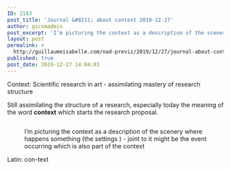 ```yaml
---
ID: 2183
post_title: 'Journal &#8211; about context 2019-12-27'
author: gicomadmin
post_excerpt: 'I’m picturing the context as a description of the scenery where happens something (the settings ) - joint to it might be the event occurring which is also part of the context '
layout: post
permalink: >
  http://guillaumeisabelle.com/nad-previz/2019/12/27/journal-about-context-2019-12-27/
published: true
post_date: 2019-12-27 14:04:03
---
```

<!-- wp:paragraph -->

Context: Scientific research in art - assimilating mastery of research structure 

<!-- /wp:paragraph -->

<!-- wp:paragraph -->

Still assimilating the structure of a research, especially today the meaning of the word **context** which starts the research proposal.

<!-- /wp:paragraph -->

<!-- wp:image {"id":2182} --><figure class="wp-block-image">

<img src="http://guillaumeisabelle.com/nad-previz/wp-content/uploads/sites/19/2019/12/img_7471-scaled.jpg" alt="" class="wp-image-2182" /><figcaption>I’m picturing the context as a description of the scenery where happens something (the settings ) - joint to it might be the event occurring which is also part of the context  
</figcaption></figure> <!-- /wp:image -->

<!-- wp:paragraph -->

Latin: con-text

<!-- /wp:paragraph -->

<!-- wp:paragraph -->



<!-- /wp:paragraph -->